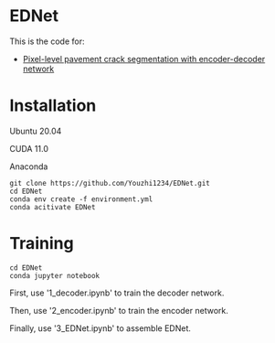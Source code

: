 # EDNet
This is the code for:
 - [Pixel-level pavement crack segmentation with encoder-decoder network](https://www.sciencedirect.com/science/article/abs/pii/S0263224121008538)
# Installation
Ubuntu 20.04

CUDA 11.0

Anaconda
```Shell
git clone https://github.com/Youzhi1234/EDNet.git
cd EDNet
conda env create -f environment.yml
conda acitivate EDNet
```
# Training
```Shell
cd EDNet
conda jupyter notebook
```
First, use '1_decoder.ipynb' to train the decoder network.

Then, use '2_encoder.ipynb' to train the encoder network.

Finally, use '3_EDNet.ipynb' to assemble EDNet.
